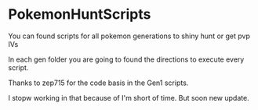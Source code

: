 # PokemonHuntScripts
You can found scripts for all pokemon generations to shiny hunt or get pvp IVs

In each gen folder you are going to found the directions to execute every script.

Thanks to zep715 for the code basis in the Gen1 scripts.


I stopw working in that because of I'm short of time. But soon new update.
